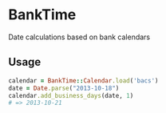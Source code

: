 # BankTime

Date calculations based on bank calendars

## Usage

```ruby
calendar = BankTime::Calendar.load('bacs')
date = Date.parse("2013-10-18")
calendar.add_business_days(date, 1)
# => 2013-10-21
```

